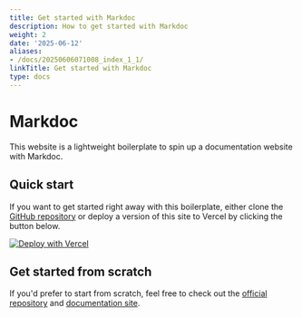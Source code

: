```yaml
---
title: Get started with Markdoc
description: How to get started with Markdoc
weight: 2
date: '2025-06-12'
aliases:
- /docs/20250606071008_index_1_1/
linkTitle: Get started with Markdoc
type: docs
---
```


# Markdoc

This website is a lightweight boilerplate to spin up a documentation website with Markdoc.

## Quick start

If you want to get started right away with this boilerplate, either clone the [GitHub repository](https://github.com/markdoc/docs/tree/main/examples/simple-nextjs) or deploy a version of this site to Vercel by clicking the button below.

[![Deploy with Vercel](https://vercel.com/button)](https://vercel.com/new/clone?repository-url=https://github.com/markdoc/docs/tree/main/examples/simple-nextjs)

## Get started from scratch

If you'd prefer to start from scratch, feel free to check out the [official repository](https://github.com/markdoc/markdoc) and [documentation site](https://markdoc.io/docs/getting-started).
